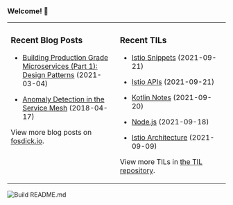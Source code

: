 ### Welcome! 👋
<!--
- 🔭 I’m currently working on ...
- 🌱 I’m currently learning ...
- 👯 I’m looking to collaborate on ...
- 🤔 I’m looking for help with ...
- 💬 Ask me about ...
- 📫 How to reach me: ...
- 😄 Pronouns: ...
- ⚡ Fun fact: ...
-->

<table>
<tr>
<td valign="top" width="50%">

### Recent Blog Posts
<!-- Blog entries start -->
- [Building Production Grade Microservices (Part 1): Design Patterns](https://www.fosdick.io/2021/03/04/building-production-grade-microservices-part-1.html) (2021-03-04)

- [Anomaly Detection in the Service Mesh](https://www.fosdick.io/2018/04/17/anomaly-detection-in-the-service-mesh.html) (2018-04-17)
<!-- Blog entries end -->
View more blog posts on [fosdick.io](https://www.fosdick.io/).

</td>

<td valign="top" width="50%">

### Recent TILs
<!-- TILs start -->
- [Istio Snippets](https://github.com/fosdickio/til/blob/main/istio/istio-snippets.md) (2021-09-21)

- [Istio APIs](https://github.com/fosdickio/til/blob/main/istio/istio-apis.md) (2021-09-21)

- [Kotlin Notes](https://github.com/fosdickio/til/blob/main/kotlin/kotlin-notes.md) (2021-09-20)

- [Node.js](https://github.com/fosdickio/til/blob/main/javascript/20-nodesjs.md) (2021-09-18)

- [Istio Architecture](https://github.com/fosdickio/til/blob/main/istio/istio-architecture.md) (2021-09-09)
<!-- TILs end -->
View more TILs in [the TIL repository](https://github.com/fosdickio/til).

</td>
</tr>
</table>

![Build README.md](https://github.com/fosdickio/fosdickio/workflows/Build%20README.md/badge.svg)
